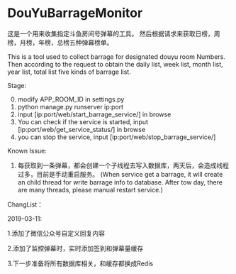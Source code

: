 # DouYuBarrageMonitor

这是一个用来收集指定斗鱼房间号弹幕的工具。
然后根据请求来获取日榜，周榜，月榜，年榜，总榜五种弹幕榜单。

This is a tool used to collect barrage for designated douyu room Numbers.
Then according to the request to obtain the daily list, week list, month list, year list, total list five kinds of barrage list.



Stage:

0. modify APP_ROOM_ID in settings.py
1. python manage.py runserver ip:port
2. input [ip:port/web/start_barrage_service/] in browse
3. You can check if the service is started, input [ip:port/web/get_service_status/] in browse
4. you can stop the service, input [ip:port/web/stop_barrage_service/]

Known Issue:
1. 每获取到一条弹幕，都会创建一个子线程去写入数据库，两天后，会造成线程过多，目前是手动重启服务。
(When service get a barrage, it will create an child thread for write barrage info to database. After tow day, there are many threads, please manual restart service.)


ChangList：

2019-03-11:

1.添加了微信公众号自定义回复内容

2.添加了监控弹幕时，实时添加签到和弹幕量缓存

3.下一步准备将所有数据库相关，和缓存都换成Redis
